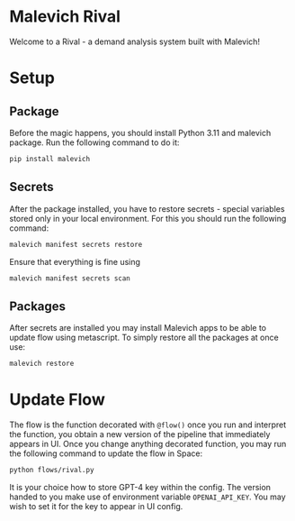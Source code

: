 # Malevich Rival

Welcome to a Rival - a demand analysis system built with Malevich! 

# Setup

## Package

Before the magic happens, you should install Python 3.11 and malevich package. Run the following command to do it:

```bash
pip install malevich
```

## Secrets

After the package installed, you have to restore secrets - special variables stored only in your local environment. For this you should run the following command:

```bash
malevich manifest secrets restore
```

Ensure that everything is fine using

```bash
malevich manifest secrets scan
```

## Packages

After secrets are installed you may install Malevich apps to be able to update flow using metascript. To simply restore all the packages at once use:

```bash
malevich restore
```

# Update Flow

The flow is the function decorated with `@flow()` once you run and interpret the function, you obtain a new version of the pipeline that immediately appears in UI. Once you change anything decorated function, you may run the following command to update the flow in Space:

```bash
python flows/rival.py
```

It is your choice how to store GPT-4 key within the config. The version handed to you make use of environment variable `OPENAI_API_KEY`. You may wish to set it for the key to appear in UI config.